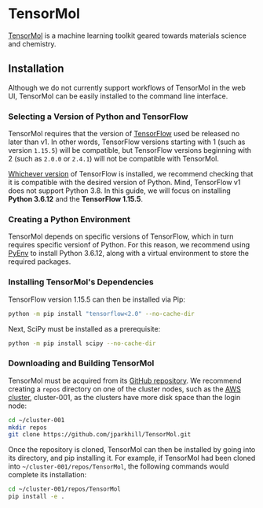 # TensorMol

[TensorMol](https://github.com/jparkhill/TensorMol) is a machine learning toolkit geared towards materials science and
chemistry.

## Installation

Although we do not currently support workflows of TensorMol in the web UI, TensorMol can be easily installed to the
command line interface.

### Selecting a Version of Python and TensorFlow

TensorMol requires that the version of [TensorFlow](./tensorflow) used be released no later than v1. In other words,
TensorFlow versions starting with 1 (such as version `1.15.5`) will be compatible, but TensorFlow versions beginning
with 2 (such as `2.0.0` or `2.4.1`) will not be compatible with TensorMol.

[Whichever version](https://pypi.org/project/tensorflow/#history) of TensorFlow is installed, we recommend checking that
it is compatible with the desired version of Python. Mind, TensorFlow v1 does not support Python 3.8. In this guide, we
will focus on installing **Python 3.6.12** and the **TensorFlow 1.15.5**.

### Creating a Python Environment

TensorMol depends on specific versions of TensorFlow, which in turn requires specific versionf of Python. For this
reason, we recommend using [PyEnv](/cli/actions/customize/#via-pyenv) to install Python 3.6.12, along with a virtual
environment to store the required packages.

### Installing TensorMol's Dependencies

TensorFlow version 1.15.5 can then be installed via Pip:

```bash
python -m pip install "tensorflow<2.0" --no-cache-dir
```


Next, SciPy must be installed as a prerequisite:

```bash
python -m pip install scipy --no-cache-dir
```

### Downloading and Building TensorMol

TensorMol must be acquired from its [GitHub repository](https://github.com/jparkhill/TensorMol). We recommend creating
a `repos` directory on one of the cluster nodes, such as the [AWS cluster](/infrastructure/cluster/aws/#cluster),
cluster-001, as the clusters have more disk space than the login node:

```bash
cd ~/cluster-001
mkdir repos
git clone https://github.com/jparkhill/TensorMol.git
```
Once the repository is cloned, TensorMol can then be installed by going into its directory, and pip installing it. For 
example, if TensorMol had been cloned into `~/cluster-001/repos/TensorMol`, the following commands would complete its
installation:

```bash
cd ~/cluster-001/repos/TensorMol
pip install -e .
```

